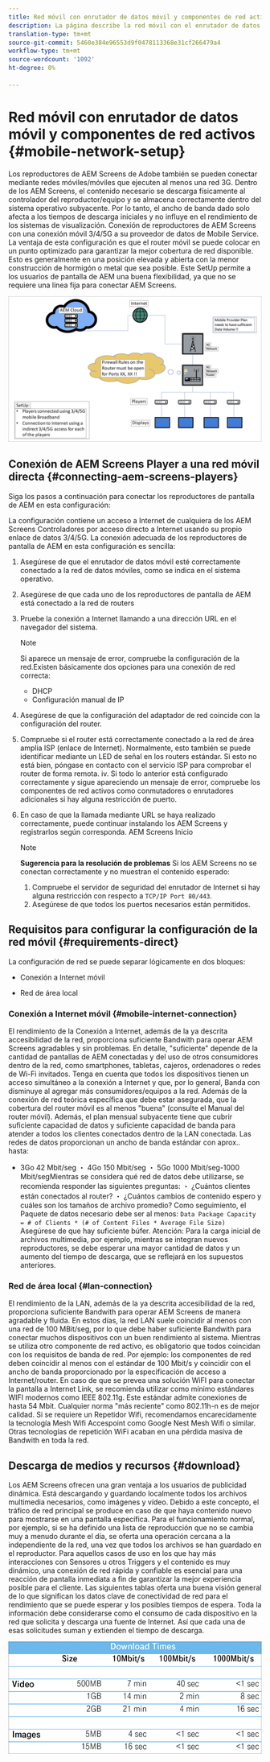 ```yaml
---
title: Red móvil con enrutador de datos móvil y componentes de red activos
description: La página describe la red móvil con el enrutador de datos móvil y los componentes de red activos
translation-type: tm+mt
source-git-commit: 5460e384e96553d9f0478113368e31cf266479a4
workflow-type: tm+mt
source-wordcount: '1092'
ht-degree: 0%

---
```



# Red móvil con enrutador de datos móvil y componentes de red activos {#mobile-network-setup}

Los reproductores de AEM Screens de Adobe también se pueden conectar mediante redes móviles/móviles que ejecuten al menos una red 3G.
Dentro de los AEM Screens, el contenido necesario se descarga físicamente al controlador del reproductor/equipo y se almacena correctamente dentro del sistema operativo subyacente. Por lo tanto, el ancho de banda dado solo afecta a los tiempos de descarga iniciales y no influye en el rendimiento de los sistemas de visualización.
Conexión de reproductores de AEM Screens con una conexión móvil 3/4/5G a su proveedor de datos de Mobile Service. La ventaja de esta configuración es que el router móvil se puede colocar en un punto optimizado para garantizar la mejor cobertura de red disponible. Esto es generalmente en una posición elevada y abierta con la menor construcción de hormigón o metal que sea posible.
Este SetUp permite a los usuarios de pantalla de AEM una buena flexibilidad, ya que no se requiere una línea fija para conectar AEM Screens.

![](/help/using/assets/mobile-network-1.png)

## Conexión de AEM Screens Player a una red móvil directa {#connecting-aem-screens-players}

Siga los pasos a continuación para conectar los reproductores de pantalla de AEM en esta configuración:

La configuración contiene un acceso a Internet de cualquiera de los AEM Screens Controladores por acceso directo a Internet usando su propio enlace de datos 3/4/5G.
La conexión adecuada de los reproductores de pantalla de AEM en esta configuración es sencilla:

1. Asegúrese de que el enrutador de datos móvil esté correctamente conectado a la red de datos móviles, como se indica en el sistema operativo.
1. Asegúrese de que cada uno de los reproductores de pantalla de AEM está conectado a la red de routers
1. Pruebe la conexión a Internet llamando a una dirección URL en el navegador del sistema.
   >[!NOTE]
   >Si aparece un mensaje de error, compruebe la configuración de la red.Existen básicamente dos opciones para una conexión de red correcta:
   >* DHCP
   >* Configuración manual de IP


1. Asegúrese de que la configuración del adaptador de red coincide con la configuración del router.
1. Compruebe si el router está correctamente conectado a la red de área amplia ISP (enlace de Internet). Normalmente, esto también se puede identificar mediante un LED de señal en los routers estándar. Si esto no está bien, póngase en contacto con el servicio ISP para comprobar el router de forma remota.
iv. Si todo lo anterior está configurado correctamente y sigue apareciendo un mensaje de error, compruebe los componentes de red activos como conmutadores o enrutadores adicionales si hay alguna restricción de puerto.
1. En caso de que la llamada mediante URL se haya realizado correctamente, puede continuar instalando los AEM Screens y registrarlos según corresponda. AEM Screens Inicio

   >[!NOTE]
   >**Sugerencia para la resolución de problemas**
   >Si los AEM Screens no se conectan correctamente y no muestran el contenido esperado:
   >
   >1. Compruebe el servidor de seguridad del enrutador de Internet si hay alguna restricción con respecto a `TCP/IP Port 80/443`.
   >1. Asegúrese de que todos los puertos necesarios están permitidos.



## Requisitos para configurar la configuración de la red móvil {#requirements-direct}

La configuración de red se puede separar lógicamente en dos bloques:

* Conexión a Internet móvil

* Red de área local

### Conexión a Internet móvil {#mobile-internet-connection}

El rendimiento de la Conexión a Internet, además de la ya descrita accesibilidad de la red, proporciona suficiente Bandwith para operar AEM Screens agradables y sin problemas. En detalle, &quot;suficiente&quot; depende de la cantidad de pantallas de AEM conectadas y del uso de otros consumidores dentro de la red, como smartphones, tabletas, cajeros, ordenadores o redes de Wi-Fi invitados.
Tenga en cuenta que todos los dispositivos tienen un acceso simultáneo a la conexión a Internet y que, por lo general, Banda con disminuye al agregar más consumidores/equipos a la red.
Además de la conexión de red teórica específica que debe estar asegurada, que la cobertura del router móvil es al menos &quot;buena&quot; (consulte el Manual del router móvil). Además, el plan mensual subyacente tiene que cubrir suficiente capacidad de datos y suficiente capacidad de banda para atender a todos los clientes conectados dentro de la LAN conectada.
Las redes de datos proporcionan un ancho de banda estándar con aprox.. hasta:
* 3Go 42 Mbit/seg ・ 4Go 150 Mbit/seg ・ 5Go 1000 Mbit/seg-1000 Mbit/segMientras se considera qué red de datos debe utilizarse, se recomienda responder las siguientes preguntas:
・ ¿Cuántos clientes están conectados al router?
・ ¿Cuántos cambios de contenido espero y cuáles son los tamaños de archivo promedio?
Como seguimiento, el Paquete de datos necesario debe ser al menos:
   `Data Package Capacity = # of Clients * (# of Content Files * Average File Size)`
Asegúrese de que hay suficiente búfer.
Atención: Para la carga inicial de archivos multimedia, por ejemplo, mientras se integran nuevos reproductores, se debe esperar una mayor cantidad de datos y un aumento del tiempo de descarga, que se reflejará en los supuestos anteriores.


### Red de área local {#lan-connection}

El rendimiento de la LAN, además de la ya descrita accesibilidad de la red, proporciona suficiente Bandwith para operar AEM Screens de manera agradable y fluida. En estos días, la red LAN suele coincidir al menos con una red de 100 MBit/seg, por lo que debe haber suficiente Bandwith para conectar muchos dispositivos con un buen rendimiento al sistema. Mientras se utiliza otro componente de red activo, es obligatorio que todos coincidan con los requisitos de banda de red. Por ejemplo: los componentes de red deben coincidir al menos con el estándar de 100 Mbit/s y coincidir con el ancho de banda proporcionado por la especificación de acceso a Internet/router.
En caso de que se prevea una solución WiFI para conectar la pantalla a Internet Link, se recomienda utilizar como mínimo estándares WIFI modernos como IEEE 802.11g. Este estándar admite conexiones de hasta 54 Mbit. Cualquier norma &quot;más reciente&quot; como 802.11h-n es de mejor calidad. Si se requiere un Repetidor Wifi, recomendamos encarecidamente la tecnología Mesh Wifi Accespoint como Google Nest Mesh Wifi o similar.
Otras tecnologías de repetición WiFi acaban en una pérdida masiva de Bandwith en toda la red.

## Descarga de medios y recursos {#download}

Los AEM Screens ofrecen una gran ventaja a los usuarios de publicidad dinámica. Está descargando y guardando localmente todos los archivos multimedia necesarios, como imágenes y vídeo. Debido a este concepto, el tráfico de red principal se produce en caso de que haya contenido nuevo para mostrarse en una pantalla específica.
Para el funcionamiento normal, por ejemplo, si se ha definido una lista de reproducción que no se cambia muy a menudo durante el día, se oferta una operación cercana a la independiente de la red, una vez que todos los archivos se han guardado en el reproductor.
Para aquellos casos de uso en los que hay más interacciones con Sensores u otros Triggers y el contenido es muy dinámico, una conexión de red rápida y confiable es esencial para una reacción de pantalla inmediata a fin de garantizar la mejor experiencia posible para el cliente.
Las siguientes tablas oferta una buena visión general de lo que significan los datos clave de conectividad de red para el rendimiento que se puede esperar y los posibles tiempos de espera.
Toda la información debe considerarse como el consumo de cada dispositivo en la red que solicita y descarga una fuente de Internet. Así que cada una de esas solicitudes suman y extienden el tiempo de descarga.

![](/help/using/assets/mobile-router-download.png)



